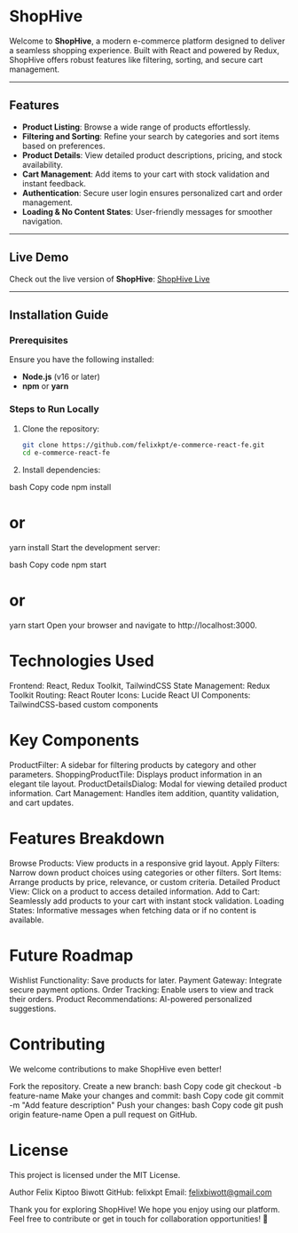 # ShopHive

Welcome to **ShopHive**, a modern e-commerce platform designed to deliver a seamless shopping experience. Built with React and powered by Redux, ShopHive offers robust features like filtering, sorting, and secure cart management.

---

## Features

- **Product Listing**: Browse a wide range of products effortlessly.
- **Filtering and Sorting**: Refine your search by categories and sort items based on preferences.
- **Product Details**: View detailed product descriptions, pricing, and stock availability.
- **Cart Management**: Add items to your cart with stock validation and instant feedback.
- **Authentication**: Secure user login ensures personalized cart and order management.
- **Loading & No Content States**: User-friendly messages for smoother navigation.

---

## Live Demo

Check out the live version of **ShopHive**: [ShopHive Live](https://your-live-demo-link.com)

---

## Installation Guide

### Prerequisites

Ensure you have the following installed:

- **Node.js** (v16 or later)
- **npm** or **yarn**

### Steps to Run Locally

1. Clone the repository:
   ```bash
   git clone https://github.com/felixkpt/e-commerce-react-fe.git
   cd e-commerce-react-fe

2. Install dependencies:

bash
Copy code
npm install
# or
yarn install
Start the development server:

bash
Copy code
npm start
# or
yarn start
Open your browser and navigate to http://localhost:3000.

# Technologies Used
Frontend: React, Redux Toolkit, TailwindCSS
State Management: Redux Toolkit
Routing: React Router
Icons: Lucide React
UI Components: TailwindCSS-based custom components

# Key Components
ProductFilter: A sidebar for filtering products by category and other parameters.
ShoppingProductTile: Displays product information in an elegant tile layout.
ProductDetailsDialog: Modal for viewing detailed product information.
Cart Management: Handles item addition, quantity validation, and cart updates.

# Features Breakdown
Browse Products: View products in a responsive grid layout.
Apply Filters: Narrow down product choices using categories or other filters.
Sort Items: Arrange products by price, relevance, or custom criteria.
Detailed Product View: Click on a product to access detailed information.
Add to Cart: Seamlessly add products to your cart with instant stock validation.
Loading States: Informative messages when fetching data or if no content is available.

# Future Roadmap
Wishlist Functionality: Save products for later.
Payment Gateway: Integrate secure payment options.
Order Tracking: Enable users to view and track their orders.
Product Recommendations: AI-powered personalized suggestions.

# Contributing
We welcome contributions to make ShopHive even better!

Fork the repository.
Create a new branch:
bash
Copy code
git checkout -b feature-name
Make your changes and commit:
bash
Copy code
git commit -m "Add feature description"
Push your changes:
bash
Copy code
git push origin feature-name
Open a pull request on GitHub.

# License
This project is licensed under the MIT License.

Author
Felix Kiptoo Biwott
GitHub: felixkpt
Email: felixbiwott@gmail.com

Thank you for exploring ShopHive! We hope you enjoy using our platform.
Feel free to contribute or get in touch for collaboration opportunities! 🚀